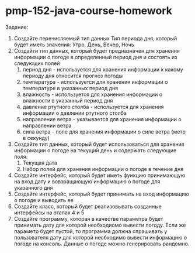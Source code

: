 # pmp-152-java-course-homework

Задание:

1. Создайте перечисляемый тип данных Тип периода дня, который будет иметь значения: Утро, День, Вечер, Ночь
2. Создайти тип данных, который будет предназначен для хранения информации о погоде в определенный период дня и  состоять из следующих полей
    1. период дня - используется для хранения информации к какому периоду дня относится прогноз погоды
    2. температура - используется для хранения информации о температуре в указанных период дня
    3. влажность - используется для хранения информации о влажности в указанный период дня
    4. давление ртутного столба - используется для хранения информации о давлении ртутного столба
    5. направление ветра - указывается для хранения информации о направлении ветра
    6. сила ветра - поле для хранения информации о силе ветра (метр в секунду)
3. Создайте тип данных, который будет использоваться для хранения информации о погоде на текущий день и содержать следующие поля:
    1. Текущая дата
    2. Набор полей для хранения информации о погоде в течение дня
4. Создайте интерфейс, который будет иметь функцию принимающую на вход дату и вовзращающую информацию о погоде для указанного дня
5. Создайте интерфейс, который будет принимать на вход информацию о погоде и выводить ее
6. Создайте класс, который будет реализовывать созданные интерфейсы на этапах 4 и 5
7. Создайте программу, которая в качестве параметра будет принимать дату для которой необходиомо вывести погоду. Если же параметр будет пустой, то программа 
должна спрашивать у пользователя дату для которой необходимо вывести информацию о погоде на консоль. Данные о погоде можно генерировать рандомно.
